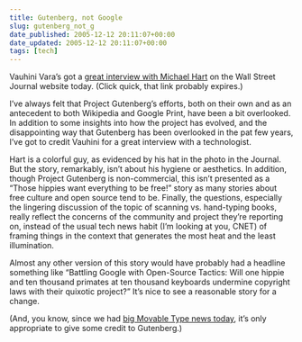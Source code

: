 ```yaml
---
title: Gutenberg, not Google
slug: gutenberg_not_g
date_published: 2005-12-12 20:11:07+00:00
date_updated: 2005-12-12 20:11:07+00:00
tags: [tech]
---
```

Vauhini Vara’s got a [great interview with Michael Hart](http://online.wsj.com/public/article/SB113415403113218620-U_OqLOmApoaSvNpy5SjNwvhpW5w_20061209.html) on the Wall Street Journal website today. (Click quick, that link probably expires.)

I’ve always felt that Project Gutenberg’s efforts, both on their own and as an antecedent to both Wikipedia and Google Print, have been a bit overlooked. In addition to some insights into how the project has evolved, and the disappointing way that Gutenberg has been overlooked in the pat few years, I’ve got to credit Vauhini for a great interview with a technologist.

Hart is a colorful guy, as evidenced by his hat in the photo in the Journal. But the story, remarkably, isn’t about his hygiene or aesthetics. In addition, though Project Gutenberg is non-commercial, this isn’t presented as a “Those hippies want everything to be free!” story as many stories about free culture and open source tend to be. Finally, the questions, especially the lingering discussion of the topic of scanning vs. hand-typing books, really reflect the concerns of the community and project they’re reporting on, instead of the usual tech news habit (I’m looking at you, CNET) of framing things in the context that generates the most heat and the least illumination.

Almost any other version of this story would have probably had a headline something like “Battling Google with Open-Source Tactics: Will one hippie and ten thousand primates at ten thousand keyboards undermine copyright laws with their quixotic project?” It’s nice to see a reasonable story for a change.

(And, you know, since we had [big Movable Type news today](http://www.sixapart.com/movabletype/yahoo), it’s only appropriate to give some credit to Gutenberg.)
